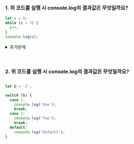 ### 1. 위 코드를 실행 시 console.log의 결과값은 무엇일까요?

```jsx
let c = 0;
while (c < 3) {
  c++;
}
console.log(c);
```

<details>
<summary>추가문제</summary>

### 아래 코드를 실행 시 console.log의 결과값은 무엇일까요?
```jsx

    let d = 3;

    while (d) {
      console.log(d--);
    }

  ```
</details>


<br/>    
<br/>    

### 2. 위 코드를 실행 시  console.log의 결과값은 무엇일까요?

```jsx

let b = '2';

switch (b) {
  case 1:
    console.log('One');
    break;
  case 2:
    console.log('Two');
    break;
  default:
    console.log('Default');
}

```